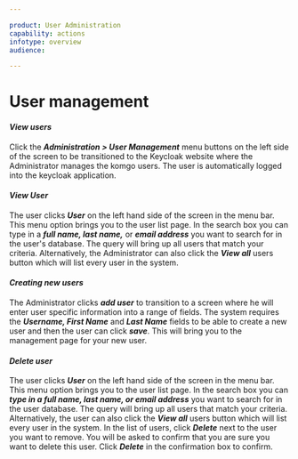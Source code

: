 ```yaml
---

product: User Administration
capability: actions
infotype: overview
audience: 

---
```

# User management

#### _View users_

Click the _**Administration &gt; User Management**_ menu buttons on the left side of the screen to be transitioned to the Keycloak website where the Administrator manages the komgo users. The user is automatically logged into the keycloak application.

#### _View User_

The user clicks _**User**_ on the left hand side of the screen in the menu bar. This menu option brings you to the user list page. In the search box you can type in a _**full name, last name,**_ or _**email address**_ you want to search for in the user&#39;s database. The query will bring up all users that match your criteria. Alternatively, the Administrator can also click the _**View all**_ users button which will list every user in the system.

#### _Creating new users_

The Administrator clicks _**add user**_ to transition to a screen where he will enter user specific information into a range of fields. The system requires the _**Username, First Name**_ and _**Last Name**_ fields to be able to create a new user and then the user can click _**save**_. This will bring you to the management page for your new user.

#### _Delete user_

The user clicks _**User**_ on the left hand side of the screen in the menu bar. This menu option brings you to the user list page. In the search box you can _**type in a full name, last name, or email address**_ you want to search for in the user database. The query will bring up all users that match your criteria. Alternatively, the user can also click the _**View all**_ users button which will list every user in the system. In the list of users, click _**Delete**_ next to the user you want to remove. You will be asked to confirm that you are sure you want to delete this user. Click _**Delete**_ in the confirmation box to confirm.